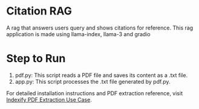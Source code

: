 # Citation RAG
 A rag that answers users query and shows citations for reference. This rag application is made using llama-index, llama-3 and gradio
 
# Step to Run
1. pdf.py: This script reads a PDF file and saves its content as a .txt file.
2. app.py: This script processes the .txt file generated by pdf.py.

For detailed installation instructions and PDF extraction reference, visit [Indexify PDF Extraction Use Case](https://docs.getindexify.ai/usecases/pdf_extraction).
